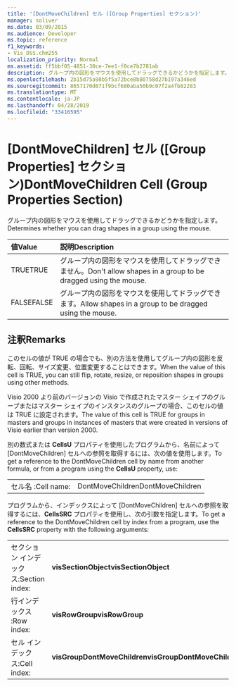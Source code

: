 ```yaml
---
title: '[DontMoveChildren] セル ([Group Properties] セクション)'
manager: soliver
ms.date: 03/09/2015
ms.audience: Developer
ms.topic: reference
f1_keywords:
- Vis_DSS.chm255
localization_priority: Normal
ms.assetid: ff5bbf05-4851-30ce-7ee1-f0ce7b2781ab
description: グループ内の図形をマウスを使用してドラッグできるかどうかを指定します。
ms.openlocfilehash: 2b15d75a98b5f5a72bce8b80758d27b197a346ed
ms.sourcegitcommit: 8657170d071f9bcf680aba50b9c07f2a4fb82283
ms.translationtype: MT
ms.contentlocale: ja-JP
ms.lasthandoff: 04/28/2019
ms.locfileid: "33416595"
---
```

# <a name="dontmovechildren-cell-group-properties-section"></a><span data-ttu-id="e7361-103">[DontMoveChildren] セル ([Group Properties] セクション)</span><span class="sxs-lookup"><span data-stu-id="e7361-103">DontMoveChildren Cell (Group Properties Section)</span></span>

<span data-ttu-id="e7361-104">グループ内の図形をマウスを使用してドラッグできるかどうかを指定します。</span><span class="sxs-lookup"><span data-stu-id="e7361-104">Determines whether you can drag shapes in a group using the mouse.</span></span>
  
|<span data-ttu-id="e7361-105">**値**</span><span class="sxs-lookup"><span data-stu-id="e7361-105">**Value**</span></span>|<span data-ttu-id="e7361-106">**説明**</span><span class="sxs-lookup"><span data-stu-id="e7361-106">**Description**</span></span>|
|:-----|:-----|
| <span data-ttu-id="e7361-107">TRUE</span><span class="sxs-lookup"><span data-stu-id="e7361-107">TRUE</span></span>  <br/> | <span data-ttu-id="e7361-108">グループ内の図形をマウスを使用してドラッグできません。</span><span class="sxs-lookup"><span data-stu-id="e7361-108">Don't allow shapes in a group to be dragged using the mouse.</span></span>  <br/> |
| <span data-ttu-id="e7361-109">FALSE</span><span class="sxs-lookup"><span data-stu-id="e7361-109">FALSE</span></span>  <br/> | <span data-ttu-id="e7361-110">グループ内の図形をマウスを使用してドラッグできます。</span><span class="sxs-lookup"><span data-stu-id="e7361-110">Allow shapes in a group to be dragged using the mouse.</span></span>  <br/> |
   
## <a name="remarks"></a><span data-ttu-id="e7361-111">注釈</span><span class="sxs-lookup"><span data-stu-id="e7361-111">Remarks</span></span>

<span data-ttu-id="e7361-112">このセルの値が TRUE の場合でも、別の方法を使用してグループ内の図形を反転、回転、サイズ変更、位置変更することはできます。</span><span class="sxs-lookup"><span data-stu-id="e7361-112">When the value of this cell is TRUE, you can still flip, rotate, resize, or reposition shapes in groups using other methods.</span></span>
  
<span data-ttu-id="e7361-113">Visio 2000 より前のバージョンの Visio で作成されたマスター シェイプのグループまたはマスター シェイプのインスタンスのグループの場合、このセルの値は TRUE に設定されます。</span><span class="sxs-lookup"><span data-stu-id="e7361-113">The value of this cell is TRUE for groups in masters and groups in instances of masters that were created in versions of Visio earlier than version 2000.</span></span>
  
<span data-ttu-id="e7361-114">別の数式または **CellsU** プロパティを使用したプログラムから、名前によって [DontMoveChildren] セルへの参照を取得するには、次の値を使用します。</span><span class="sxs-lookup"><span data-stu-id="e7361-114">To get a reference to the DontMoveChildren cell by name from another formula, or from a program using the **CellsU** property, use:</span></span> 
  
|||
|:-----|:-----|
| <span data-ttu-id="e7361-115">セル名 :</span><span class="sxs-lookup"><span data-stu-id="e7361-115">Cell name:</span></span>  <br/> | <span data-ttu-id="e7361-116">DontMoveChildren</span><span class="sxs-lookup"><span data-stu-id="e7361-116">DontMoveChildren</span></span>  <br/> |
   
<span data-ttu-id="e7361-117">プログラムから、インデックスによって [DontMoveChildren] セルへの参照を取得するには、**CellsSRC** プロパティを使用し、次の引数を指定します。</span><span class="sxs-lookup"><span data-stu-id="e7361-117">To get a reference to the DontMoveChildren cell by index from a program, use the **CellsSRC** property with the following arguments:</span></span> 
  
|||
|:-----|:-----|
| <span data-ttu-id="e7361-118">セクション インデックス:</span><span class="sxs-lookup"><span data-stu-id="e7361-118">Section index:</span></span>  <br/> |<span data-ttu-id="e7361-119">**visSectionObject**</span><span class="sxs-lookup"><span data-stu-id="e7361-119">**visSectionObject**</span></span> <br/> |
| <span data-ttu-id="e7361-120">行インデックス :</span><span class="sxs-lookup"><span data-stu-id="e7361-120">Row index:</span></span>  <br/> |<span data-ttu-id="e7361-121">**visRowGroup**</span><span class="sxs-lookup"><span data-stu-id="e7361-121">**visRowGroup**</span></span> <br/> |
| <span data-ttu-id="e7361-122">セル インデックス:</span><span class="sxs-lookup"><span data-stu-id="e7361-122">Cell index:</span></span>  <br/> |<span data-ttu-id="e7361-123">**visGroupDontMoveChildren**</span><span class="sxs-lookup"><span data-stu-id="e7361-123">**visGroupDontMoveChildren**</span></span> <br/> |
   

